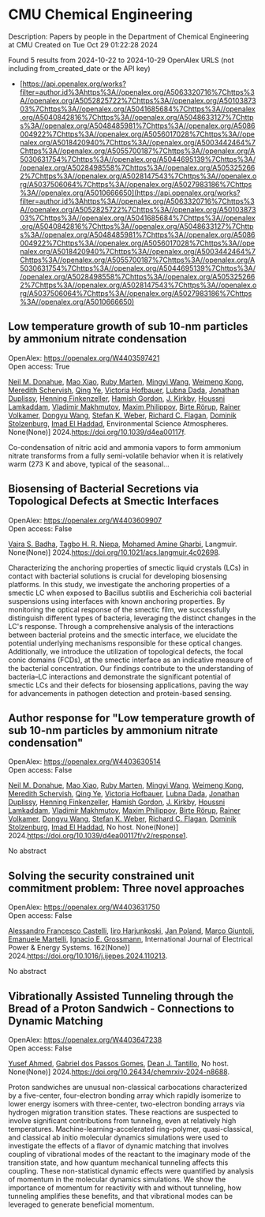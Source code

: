 # CMU Chemical Engineering
Description: Papers by people in the Department of Chemical Engineering at CMU
Created on Tue Oct 29 01:22:28 2024

Found 5 results from 2024-10-22 to 2024-10-29
OpenAlex URLS (not including from_created_date or the API key)
- [https://api.openalex.org/works?filter=author.id%3Ahttps%3A//openalex.org/A5063320716%7Chttps%3A//openalex.org/A5052825722%7Chttps%3A//openalex.org/A5010387303%7Chttps%3A//openalex.org/A5041685684%7Chttps%3A//openalex.org/A5040842816%7Chttps%3A//openalex.org/A5048633127%7Chttps%3A//openalex.org/A5048485981%7Chttps%3A//openalex.org/A5086004922%7Chttps%3A//openalex.org/A5056017028%7Chttps%3A//openalex.org/A5018420940%7Chttps%3A//openalex.org/A5003442464%7Chttps%3A//openalex.org/A5055700187%7Chttps%3A//openalex.org/A5030631754%7Chttps%3A//openalex.org/A5044695139%7Chttps%3A//openalex.org/A5028498558%7Chttps%3A//openalex.org/A5053252662%7Chttps%3A//openalex.org/A5028147543%7Chttps%3A//openalex.org/A5037506064%7Chttps%3A//openalex.org/A5027983186%7Chttps%3A//openalex.org/A5010666650](https://api.openalex.org/works?filter=author.id%3Ahttps%3A//openalex.org/A5063320716%7Chttps%3A//openalex.org/A5052825722%7Chttps%3A//openalex.org/A5010387303%7Chttps%3A//openalex.org/A5041685684%7Chttps%3A//openalex.org/A5040842816%7Chttps%3A//openalex.org/A5048633127%7Chttps%3A//openalex.org/A5048485981%7Chttps%3A//openalex.org/A5086004922%7Chttps%3A//openalex.org/A5056017028%7Chttps%3A//openalex.org/A5018420940%7Chttps%3A//openalex.org/A5003442464%7Chttps%3A//openalex.org/A5055700187%7Chttps%3A//openalex.org/A5030631754%7Chttps%3A//openalex.org/A5044695139%7Chttps%3A//openalex.org/A5028498558%7Chttps%3A//openalex.org/A5053252662%7Chttps%3A//openalex.org/A5028147543%7Chttps%3A//openalex.org/A5037506064%7Chttps%3A//openalex.org/A5027983186%7Chttps%3A//openalex.org/A5010666650)

## Low temperature growth of sub 10-nm particles by ammonium nitrate condensation   

OpenAlex: https://openalex.org/W4403597421    
Open access: True
    
[Neil M. Donahue](https://openalex.org/A5041685684), [Mao Xiao](https://openalex.org/A5101986613), [Ruby Marten](https://openalex.org/A5076543442), [Mingyi Wang](https://openalex.org/A5100768996), [Weimeng Kong](https://openalex.org/A5046351966), [Meredith Schervish](https://openalex.org/A5038957567), [Qing Ye](https://openalex.org/A5100347580), [Victoria Hofbauer](https://openalex.org/A5012274245), [Lubna Dada](https://openalex.org/A5049539173), [Jonathan Duplissy](https://openalex.org/A5088633919), [Henning Finkenzeller](https://openalex.org/A5081639490), [Hamish Gordon](https://openalex.org/A5086004922), [J. Kirkby](https://openalex.org/A5009274507), [Houssni Lamkaddam](https://openalex.org/A5014138176), [Vladimir Makhmutov](https://openalex.org/A5036074857), [Maxim Philippov](https://openalex.org/A5090585494), [Birte Rörup](https://openalex.org/A5022780485), [Rainer Volkamer](https://openalex.org/A5018521569), [Dongyu Wang](https://openalex.org/A5100764279), [Stefan K. Weber](https://openalex.org/A5041814082), [Richard C. Flagan](https://openalex.org/A5012711441), [Dominik Stolzenburg](https://openalex.org/A5063223340), [Imad El Haddad](https://openalex.org/A5080319960), Environmental Science Atmospheres. None(None)] 2024.https://doi.org/10.1039/d4ea00117f.
    
Co-condensation of nitric acid and ammonia vapors to form ammonium nitrate transforms from a fully semi-volatile behavior when it is relatively warm (273 K and above, typical of the seasonal...    

    

## Biosensing of Bacterial Secretions via Topological Defects at Smectic Interfaces   

OpenAlex: https://openalex.org/W4403609907    
Open access: False
    
[Vajra S. Badha](https://openalex.org/A5071739884), [Tagbo H. R. Niepa](https://openalex.org/A5044695139), [Mohamed Amine Gharbi](https://openalex.org/A5020118413), Langmuir. None(None)] 2024.https://doi.org/10.1021/acs.langmuir.4c02698.
    
Characterizing the anchoring properties of smectic liquid crystals (LCs) in contact with bacterial solutions is crucial for developing biosensing platforms. In this study, we investigate the anchoring properties of a smectic LC when exposed to Bacillus subtilis and Escherichia coli bacterial suspensions using interfaces with known anchoring properties. By monitoring the optical response of the smectic film, we successfully distinguish different types of bacteria, leveraging the distinct changes in the LC's response. Through a comprehensive analysis of the interactions between bacterial proteins and the smectic interface, we elucidate the potential underlying mechanisms responsible for these optical changes. Additionally, we introduce the utilization of topological defects, the focal conic domains (FCDs), at the smectic interface as an indicative measure of the bacterial concentration. Our findings contribute to the understanding of bacteria–LC interactions and demonstrate the significant potential of smectic LCs and their defects for biosensing applications, paving the way for advancements in pathogen detection and protein-based sensing.    

    

## Author response for "Low temperature growth of sub 10-nm particles by ammonium nitrate condensation"   

OpenAlex: https://openalex.org/W4403630514    
Open access: False
    
[Neil M. Donahue](https://openalex.org/A5041685684), [Mao Xiao](https://openalex.org/A5101986613), [Ruby Marten](https://openalex.org/A5076543442), [Mingyi Wang](https://openalex.org/A5100768996), [Weimeng Kong](https://openalex.org/A5046351966), [Meredith Schervish](https://openalex.org/A5038957567), [Qing Ye](https://openalex.org/A5100347580), [Victoria Hofbauer](https://openalex.org/A5012274245), [Lubna Dada](https://openalex.org/A5049539173), [Jonathan Duplissy](https://openalex.org/A5088633919), [Henning Finkenzeller](https://openalex.org/A5081639490), [Hamish Gordon](https://openalex.org/A5086004922), [J. Kirkby](https://openalex.org/A5009274507), [Houssni Lamkaddam](https://openalex.org/A5014138176), [Vladimir Makhmutov](https://openalex.org/A5036074857), [Maxim Philippov](https://openalex.org/A5090585494), [Birte Rörup](https://openalex.org/A5022780485), [Rainer Volkamer](https://openalex.org/A5018521569), [Dongyu Wang](https://openalex.org/A5100764279), [Stefan K. Weber](https://openalex.org/A5041814082), [Richard C. Flagan](https://openalex.org/A5012711441), [Dominik Stolzenburg](https://openalex.org/A5063223340), [Imad El Haddad](https://openalex.org/A5080319960), No host. None(None)] 2024.https://doi.org/10.1039/d4ea00117f/v2/response1.
    
No abstract    

    

## Solving the security constrained unit commitment problem: Three novel approaches   

OpenAlex: https://openalex.org/W4403631750    
Open access: False
    
[Alessandro Francesco Castelli](https://openalex.org/A5026062813), [Iiro Harjunkoski](https://openalex.org/A5034091365), [Jan Poland](https://openalex.org/A5086584072), [Marco Giuntoli](https://openalex.org/A5042826601), [Emanuele Martelli](https://openalex.org/A5020653800), [Ignacio E. Grossmann](https://openalex.org/A5056017028), International Journal of Electrical Power & Energy Systems. 162(None)] 2024.https://doi.org/10.1016/j.ijepes.2024.110213.
    
No abstract    

    

## Vibrationally Assisted Tunneling through the Bread of a Proton Sandwich - Connections to Dynamic Matching   

OpenAlex: https://openalex.org/W4403647238    
Open access: False
    
[Yusef Ahmed](https://openalex.org/A5004687477), [Gabriel dos Passos Gomes](https://openalex.org/A5048633127), [Dean J. Tantillo](https://openalex.org/A5079094106), No host. None(None)] 2024.https://doi.org/10.26434/chemrxiv-2024-n8688.
    
Proton sandwiches are unusual non-classical carbocations characterized by a five-center, four-electron bonding array which rapidly isomerize to lower energy isomers with three-center, two-electron bonding arrays via hydrogen migration transition states. These reactions are suspected to involve significant contributions from tunneling, even at relatively high temperatures. Machine-learning-accelerated ring-polymer, quasi-classical, and classical ab initio molecular dynamics simulations were used to investigate the effects of a flavor of dynamic matching that involves coupling of vibrational modes of the reactant to the imaginary mode of the transition state, and how quantum mechanical tunneling affects this coupling. These non-statistical dynamic effects were quantified by analysis of momentum in the molecular dynamics simulations. We show the importance of momentum for reactivity with and without tunneling, how tunneling amplifies these benefits, and that vibrational modes can be leveraged to generate beneficial momentum.    

    

